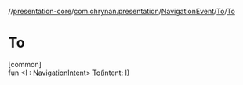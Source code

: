//[presentation-core](../../../../index.md)/[com.chrynan.presentation](../../index.md)/[NavigationEvent](../index.md)/[To](index.md)/[To](-to.md)

# To

[common]\
fun &lt;[I](index.md) : [NavigationIntent](../../-navigation-intent/index.md)&gt; [To](-to.md)(intent: [I](index.md))
